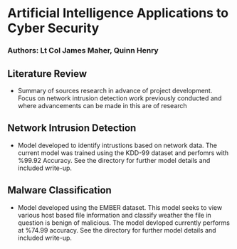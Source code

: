 # Artificial Intelligence Applications to Cyber Security

### Authors: Lt Col James Maher, Quinn Henry

## Literature Review
- Summary of sources research in advance of project development. Focus on network intrusion detection work previously conducted and where advancements can be made in this are of research

## Network Intrusion Detection
- Model developed to identify intrustions based on network data. The current model was trained using the KDD-99 dataset and perfomrs with %99.92 Accuracy. See the directory for further model details and included write-up. 

## Malware Classification
- Model developed using the EMBER dataset. This model seeks to view various host based file information and classify weather the file in question is benign of malicious. The model devloped currently performs at %74.99 accuracy. See the directory for further model details and included write-up.

